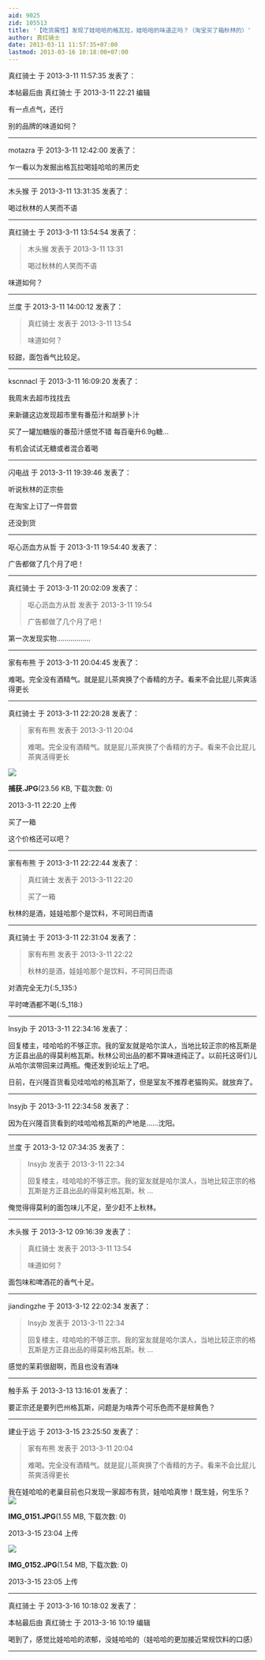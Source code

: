 ```yaml
---
aid: 9025
zid: 105513
title: '【吃货属性】发现了娃哈哈的格瓦拉，娃哈哈的味道正吗？（淘宝买了箱秋林的）'
author: 真红骑士
date: 2013-03-11 11:57:35+07:00
lastmod: 2013-03-16 10:18:00+07:00
---
```


真红骑士 于 2013-3-11 11:57:35 发表了：

本帖最后由 真红骑士 于 2013-3-11 22:21 编辑 

有一点点气，还行

别的品牌的味道如何？

---------

motazra 于 2013-3-11 12:42:00 发表了：

乍一看以为发掘出格瓦拉喝娃哈哈的黑历史

---------

木头猴 于 2013-3-11 13:31:35 发表了：

喝过秋林的人笑而不语

---------

真红骑士 于 2013-3-11 13:54:54 发表了：

> 木头猴 发表于 2013-3-11 13:31
> 
> 喝过秋林的人笑而不语



味道如何？

---------

兰度 于 2013-3-11 14:00:12 发表了：

> 真红骑士 发表于 2013-3-11 13:54
> 
> 味道如何？



较甜，面包香气比较足。

---------

kscnnacl 于 2013-3-11 16:09:20 发表了：

我周末去超市找找去

来新疆这边发现超市里有番茄汁和胡萝卜汁

买了一罐加糖版的番茄汁感觉不错 每百毫升6.9g糖...

有机会试试无糖或者混合着喝

---------

闪电战 于 2013-3-11 19:39:46 发表了：

听说秋林的正宗些

在淘宝上订了一件尝尝

还没到货

---------

呕心沥血方从哲 于 2013-3-11 19:54:40 发表了：

广告都做了几个月了吧！

---------

真红骑士 于 2013-3-11 20:02:09 发表了：

> 呕心沥血方从哲 发表于 2013-3-11 19:54
> 
> 广告都做了几个月了吧！



第一次发现实物.................

---------

家有布熊 于 2013-3-11 20:04:45 发表了：

难喝。完全没有酒精气。就是屁儿茶爽换了个香精的方子。看来不会比屁儿茶爽活得更长

---------

真红骑士 于 2013-3-11 22:20:28 发表了：

> 家有布熊 发表于 2013-3-11 20:04
> 
> 难喝。完全没有酒精气。就是屁儿茶爽换了个香精的方子。看来不会比屁儿茶爽活得更长



![](https://mirrors.tuna.tsinghua.edu.cn/osdn/lgqm/72877/222015lb6pukgple2ap8w8.jpg)



**捕获.JPG**(23.56 KB, 下载次数: 0)



2013-3-11 22:20 上传



买了一箱

这个价格还可以吧？

---------

家有布熊 于 2013-3-11 22:22:44 发表了：

> 真红骑士 发表于 2013-3-11 22:20
> 
> 买了一箱



秋林的是酒，娃娃哈那个是饮料，不可同日而语

---------

真红骑士 于 2013-3-11 22:31:04 发表了：

> 家有布熊 发表于 2013-3-11 22:22
> 
> 秋林的是酒，娃娃哈那个是饮料，不可同日而语



对酒完全无力{:5\_135:}

平时啤酒都不喝{:5\_118:}

---------

lnsyjb 于 2013-3-11 22:34:16 发表了：

回复楼主，哇哈哈的不够正宗。我的室友就是哈尔滨人，当地比较正宗的格瓦斯是方正县出品的得莫利格瓦斯。秋林公司出品的都不算味道纯正了。以前托这哥们儿从哈尔滨带回来过两瓶。俺还发到论坛上了吧。

日前，在兴隆百货看见哇哈哈的格瓦斯了，但是室友不推荐老猫购买。就放弃了。

---------

lnsyjb 于 2013-3-11 22:34:58 发表了：

因为在兴隆百货看到的哇哈哈格瓦斯的产地是……沈阳。

---------

兰度 于 2013-3-12 07:34:35 发表了：

> lnsyjb 发表于 2013-3-11 22:34
> 
> 回复楼主，哇哈哈的不够正宗。我的室友就是哈尔滨人，当地比较正宗的格瓦斯是方正县出品的得莫利格瓦斯。秋 ...



俺觉得得莫利的面包味儿不足，至少赶不上秋林。

---------

木头猴 于 2013-3-12 09:16:39 发表了：

> 真红骑士 发表于 2013-3-11 13:54
> 
> 味道如何？



面包味和啤酒花的香气十足。

---------

jiandingzhe 于 2013-3-12 22:02:34 发表了：

> lnsyjb 发表于 2013-3-11 22:34
> 
> 回复楼主，哇哈哈的不够正宗。我的室友就是哈尔滨人，当地比较正宗的格瓦斯是方正县出品的得莫利格瓦斯。秋 ...



感觉的茉莉很甜啊，而且也没有酒味

---------

触手系 于 2013-3-13 13:16:01 发表了：

要正宗还是要列巴州格瓦斯，问题是为啥弄个可乐色而不是棕黄色？

---------

建业于远 于 2013-3-15 23:25:50 发表了：

> 家有布熊 发表于 2013-3-11 20:04
> 
> 难喝。完全没有酒精气。就是屁儿茶爽换了个香精的方子。看来不会比屁儿茶爽活得更长



我在娃哈哈的老巢目前也只发现一家超市有货，娃哈哈真惨！既生娃，何生乐？![](https://mirrors.tuna.tsinghua.edu.cn/osdn/lgqm/72877/230429bpqsj6siuproruks.jpg)



**IMG\_0151.JPG**(1.55 MB, 下载次数: 0)



2013-3-15 23:04 上传



![](https://mirrors.tuna.tsinghua.edu.cn/osdn/lgqm/72877/230542u0u5pt4uojdiuuci.jpg)



**IMG\_0152.JPG**(1.54 MB, 下载次数: 0)



2013-3-15 23:05 上传

---------

真红骑士 于 2013-3-16 10:18:02 发表了：

本帖最后由 真红骑士 于 2013-3-16 10:19 编辑 

喝到了，感觉比娃哈哈的浓郁，没娃哈哈的（娃哈哈的更加接近常规饮料的口感）

---------

